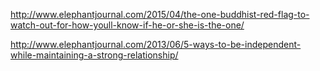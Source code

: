 http://www.elephantjournal.com/2015/04/the-one-buddhist-red-flag-to-watch-out-for-how-youll-know-if-he-or-she-is-the-one/

http://www.elephantjournal.com/2013/06/5-ways-to-be-independent-while-maintaining-a-strong-relationship/
